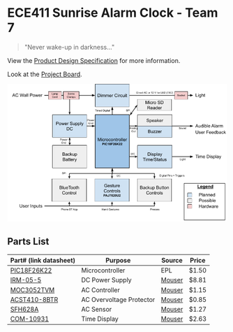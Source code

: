 # ECE411 Sunrise Alarm Clock - Team 7

> "Never wake-up in darkness..."

View the [Product Design Specification](./Product%20Design%20Specification%20v1.pdf) for more information.

Look at the [Project Board](https://github.com/31415pi/ECE_411_Winter_2021_Team_7/projects/1).

![L1 Decomposition](/CAD/L1%20Decomposition.png)

## Parts List

| Part# (link datasheet)                                                           | Purpose                  | Source                                                          | Price |
| -------------------------------------------------------------------------------- | ------------------------ | --------------------------------------------------------------- | ----- |
| [PIC18F26K22](./Datasheets/datasheet%20PAJ7620U2.pdf)                            | Microcontroller          | EPL                                                             | $1.50 |
| [IRM-05-5](./Datasheets/datasheet%20IRM-05%20(ACto5v%20power%20supply).pdf)      | DC Power Supply          | [Mouser](https://www.mouser.com/ProductDetail/709-IRM05-5)      | $8.81 |
| [MOC3052TVM](./Datasheets/datasheet%20MOC3052M%20(AC%20controller).pdf)          | AC Controller            | [Mouser]()                                                      | $1.15 |
| [ACST410-8BTR](./Datasheets/datasheet%20ACST410%20(Overvoltage%20Protector).pdf) | AC Overvoltage Protector | [Mouser](https://www.mouser.com/ProductDetail/511-ACST410-8BTR) | $0.85 |
| [SFH628A](./Datasheets/datasheet%20SFH628A%20(AC%20sensor).pdf)                  | AC Sensor                | [Mouser](https://www.mouser.com/ProductDetail/782-SFH6286-4T)   | $1.27 |
| [COM-10931](./Datasheets/datasheet%20COM-09481%20(7seg).pdf)                     | Time Display             | [Mouser](https://www.mouser.com/ProductDetail/474-COM-10931)    | $2.63 |
